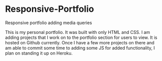 # Responsive-Portfolio
Responsive portfolio adding media queries

This is my personal portfolio. It was built with only HTML and CSS. I am adding projects that I work on to the portfolio
section for users to view. It is hosted on Github currently. Once I have a few more projects on there and am able to commit
some time to adding some JS for added functionality, I plan on standing it up on Heroku.
